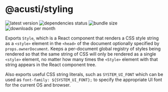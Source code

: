 # @acusti/styling

![latest version](https://img.shields.io/npm/v/@acusti/styling?style=for-the-badge)
![dependencies status](https://img.shields.io/david/acusti/uikit?path=packages%2Fstyling&style=for-the-badge)
![bundle size](https://img.shields.io/bundlephobia/min/@acusti/styling?style=for-the-badge)
![downloads per month](https://img.shields.io/npm/dm/@acusti/styling?style=for-the-badge)

Exports `Style`, which is a React component that renders a CSS style string
as a `<style>` element in the `<head>` of the document optionally specified
by `props.ownerDocument`. Keeps a per-document global registry of styles
being rendered so that the same string of CSS will only be rendered as a
single `<style>` element, no matter how many times the `<Style>` element
with that string appears in the React component tree.

Also exports useful CSS string literals, such as `SYSTEM_UI_FONT` which can
be used as `font-family: ${SYSTEM_UI_FONT};` to specify the appropriate UI
font for the current OS and browser.
